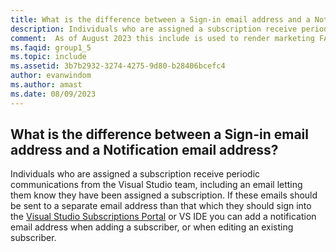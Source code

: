 ```yaml
---
title: What is the difference between a Sign-in email address and a Notification email address?
description: Individuals who are assigned a subscription receive periodic communications from the Visual Studio team, including an email...
comment:  As of August 2023 this include is used to render marketing FAQ content for VS Subscriptions in the following portals - VSCom, Manage, and My portals. It was not used for learn.microsoft.com content at that time.  SMEs are Evan Windom and Larissa Crawford of Red Door Collaborative and Sharvari Dighe.
ms.faqid: group1_5
ms.topic: include
ms.assetid: 3b7b2932-3274-4275-9d80-b28406bcefc4
author: evanwindom
ms.author: amast
ms.date: 08/09/2023
---
```


## What is the difference between a Sign-in email address and a Notification email address?

Individuals who are assigned a subscription receive periodic communications from the Visual Studio team, including an email letting them know they have been assigned a subscription. If these emails should be sent to a separate email address than that which they should sign into the  [Visual Studio Subscriptions Portal](https://my.visualstudio.com/) or VS IDE you can add a notification email address when adding a subscriber, or when editing an existing subscriber.
